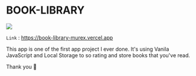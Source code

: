 # BOOK-LIBRARY

![](https://i.ibb.co/ScSK2mq/Captur-de-ecran-din-2023-02-13-la-22-44-34.png)

`Link` : <https://book-library-murex.vercel.app>

This app is one of the first app project I ever done. It's using Vanila JavaScript and Local Storage to so rating and store books that you've read.

Thank you 🤝
